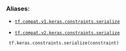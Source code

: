 

### Aliases:

- [ `tf.compat.v1.keras.constraints.serialize` ](/api_docs/python/tf/keras/constraints/serialize)

- [ `tf.compat.v2.keras.constraints.serialize` ](/api_docs/python/tf/keras/constraints/serialize)



```
 tf.keras.constraints.serialize(constraint)
 
```


